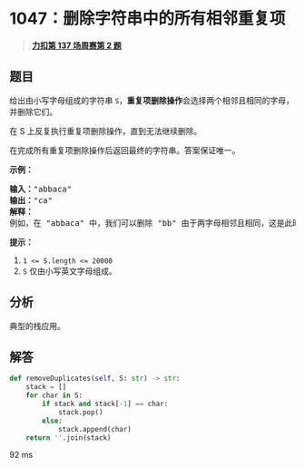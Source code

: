 # 1047：删除字符串中的所有相邻重复项


> <u>**[力扣第 137 场周赛第 2 题](https://leetcode.cn/problems/remove-all-adjacent-duplicates-in-string/)**</u>

## 题目

<p>给出由小写字母组成的字符串 <code>S</code>，<strong>重复项删除操作</strong>会选择两个相邻且相同的字母，并删除它们。</p>

<p>在 S 上反复执行重复项删除操作，直到无法继续删除。</p>

<p>在完成所有重复项删除操作后返回最终的字符串。答案保证唯一。</p>



<p><strong>示例：</strong></p>

<pre><strong>输入：</strong>&quot;abbaca&quot;
<strong>输出：</strong>&quot;ca&quot;
<strong>解释：</strong>
例如，在 &quot;abbaca&quot; 中，我们可以删除 &quot;bb&quot; 由于两字母相邻且相同，这是此时唯一可以执行删除操作的重复项。之后我们得到字符串 &quot;aaca&quot;，其中又只有 &quot;aa&quot; 可以执行重复项删除操作，所以最后的字符串为 &quot;ca&quot;。
</pre>



<p><strong>提示：</strong></p>

<ol>
<li><code>1 &lt;= S.length &lt;= 20000</code></li>
<li><code>S</code> 仅由小写英文字母组成。</li>
</ol>


## 分析

典型的栈应用。


## 解答

```python
def removeDuplicates(self, S: str) -> str:
	stack = []
	for char in S:
		if stack and stack[-1] == char:
			stack.pop()
		else:
			stack.append(char)
	return ''.join(stack)
```

92 ms

